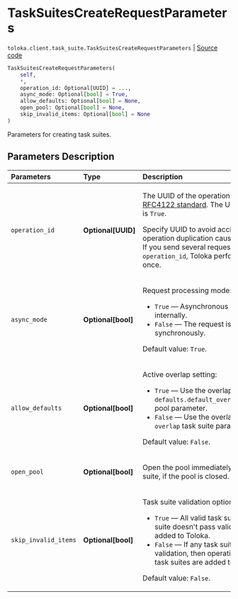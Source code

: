 # TaskSuitesCreateRequestParameters
`toloka.client.task_suite.TaskSuitesCreateRequestParameters` | [Source code](https://github.com/Toloka/toloka-kit/blob/v1.2.1/src/client/task_suite.py#L94)

```python
TaskSuitesCreateRequestParameters(
    self,
    *,
    operation_id: Optional[UUID] = ...,
    async_mode: Optional[bool] = True,
    allow_defaults: Optional[bool] = None,
    open_pool: Optional[bool] = None,
    skip_invalid_items: Optional[bool] = None
)
```

Parameters for creating task suites.

## Parameters Description

| Parameters | Type | Description |
| :----------| :----| :-----------|
`operation_id`|**Optional\[UUID\]**|<p>The UUID of the operation that conforms to the [RFC4122 standard](https://tools.ietf.org/html/rfc4122). The UUID is used if `async_mode` is `True`.</p> <p>Specify UUID to avoid accidental errors like Toloka operation duplication caused by network problems. If you send several requests with the same `operation_id`, Toloka performs the operation only once.</p>
`async_mode`|**Optional\[bool\]**|<p>Request processing mode:</p> <ul> <li>`True` — Asynchronous operation is started internally.</li> <li>`False` — The request is processed synchronously.</li> </ul> <p></p><p>Default value: `True`.</p>
`allow_defaults`|**Optional\[bool\]**|<p>Active overlap setting:</p> <ul> <li>`True` — Use the overlap that is set in the `defaults.default_overlap_for_new_task_suites` pool parameter.</li> <li>`False` — Use the overlap that is set in the `overlap` task suite parameter.</li> </ul> <p></p><p>Default value: `False`.</p>
`open_pool`|**Optional\[bool\]**|<p>Open the pool immediately after creating a task suite, if the pool is closed.</p>
`skip_invalid_items`|**Optional\[bool\]**|<p>Task suite validation option:</p> <ul> <li>`True` — All valid task suites are added. If a task suite doesn&#x27;t pass validation, then it is not added to Toloka.</li> <li>`False` — If any task suite doesn&#x27;t pass validation, then operation is cancelled and no task suites are added to Toloka.</li> </ul> <p></p><p>Default value: `False`.</p>
